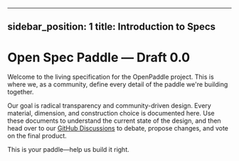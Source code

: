 
---
sidebar_position: 1
title: Introduction to Specs
---

# Open Spec Paddle — Draft 0.0

Welcome to the living specification for the OpenPaddle project. This is where we, as a community, define every detail of the paddle we're building together.

Our goal is radical transparency and community-driven design. Every material, dimension, and construction choice is documented here. Use these documents to understand the current state of the design, and then head over to our [GitHub Discussions](https://github.com/open-paddle-project/hub/discussions) to debate, propose changes, and vote on the final product.

This is your paddle—help us build it right.
